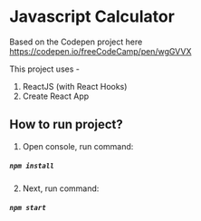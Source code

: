 # Javascript Calculator

Based on the Codepen project here https://codepen.io/freeCodeCamp/pen/wgGVVX

This project uses -

1. ReactJS (with React Hooks)
2. Create React App

## How to run project?

1. Open console, run command:

##### `npm install`

2. Next, run command:

##### `npm start`
